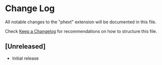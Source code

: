 # Change Log

All notable changes to the "phext" extension will be documented in this file.

Check [Keep a Changelog](http://keepachangelog.com/) for recommendations on how to structure this file.

## [Unreleased]

- Initial release